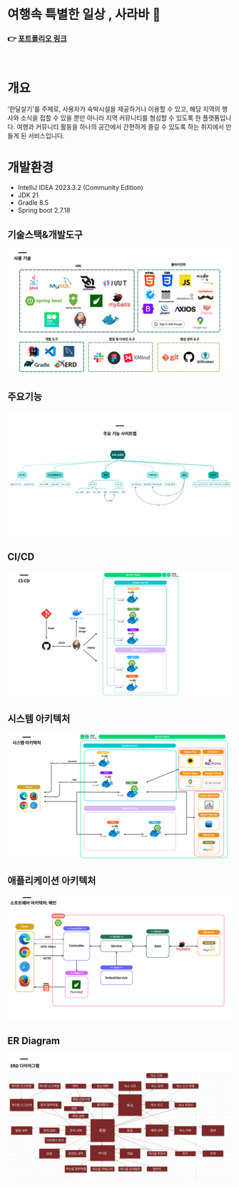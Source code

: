 # 여행속 특별한 일상 , 사라바 🧳
### 👉 [포트폴리오 링크](https://sungmo-portfolio.my.canva.site/salaba)

<br>

# 개요
'한달살기'를 주제로, 사용자가 숙박시설을 제공하거나 이용할 수 있고, 해당 지역의 행사와 소식을 접할 수 있을 뿐만 아니라 지역 커뮤니티를 형성할 수 있도록 한 플랫폼입니다. 여행과 커뮤니티 활동을 하나의 공간에서 간편하게 즐길 수 있도록 하는 취지에서 만들게 된 서비스입니다.



# 개발환경
- IntelliJ IDEA 2023.3.2 (Community Edition)
- JDK 21
- Gradle 8.5
- Spring boot 2.7.18

## 기술스택&개발도구
![사용 기술](https://github.com/sungmoyoo/salaba-project/blob/main/Assets/Skills.png)

## 주요기능
![주요 기능 사이트맵](https://github.com/sungmoyoo/salaba-project/blob/main/Assets/fucntions.png)

## CI/CD
![CI-CD](https://github.com/sungmoyoo/salaba-project/blob/main/Assets/CI:CD.png)

## 시스템 아키텍처
![프로젝트 아키텍처](https://github.com/sungmoyoo/salaba-project/blob/main/Assets/System%20Architecture.png)

## 애플리케이션 아키텍처 
![소프트웨어 아키텍처](https://github.com/sungmoyoo/salaba-project/blob/main/Assets/Application%20Architecture.png)


## ER Diagram
![ERD](https://github.com/sungmoyoo/salaba-project/blob/main/Assets/ER%20Diagram.png)

